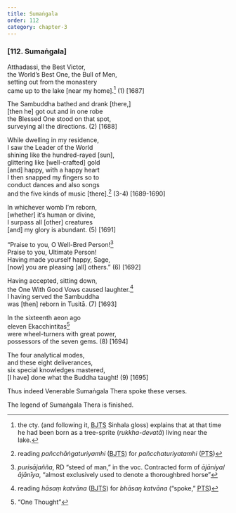 ```yaml
---
title: Sumaṅgala
order: 112
category: chapter-3
---
```


### \[112. Sumaṅgala\]

Atthadassi, the Best Victor,  
the World’s Best One, the Bull of Men,  
setting out from the monastery  
came up to the lake \[near my home\].[^1] (1) \[1687\]

The Sambuddha bathed and drank \[there,\]  
\[then he\] got out and in one robe  
the Blessed One stood on that spot,  
surveying all the directions. (2) \[1688\]

While dwelling in my residence,  
I saw the Leader of the World  
shining like the hundred-rayed \[sun\],  
glittering like \[well-crafted\] gold  
\[and\] happy, with a happy heart  
I then snapped my fingers so to  
conduct dances and also songs  
and the five kinds of music \[there\].[^2] (3-4) \[1689-1690\]

In whichever womb I’m reborn,  
\[whether\] it’s human or divine,  
I surpass all \[other\] creatures  
\[and\] my glory is abundant. (5) \[1691\]

“Praise to you, O Well-Bred Person![^3]  
Praise to you, Ultimate Person!  
Having made yourself happy, Sage,  
\[now\] you are pleasing \[all\] others.” (6) \[1692\]

Having accepted, sitting down,  
the One With Good Vows caused laughter.[^4]  
I having served the Sambuddha  
was \[then\] reborn in Tusitā. (7) \[1693\]

In the sixteenth aeon ago  
eleven Eka<span class="diacritics" data-state="on">c</span><span class="no-diacritics" data-state="off">ch</span>intitas[^5]  
were wheel-turners with great power,  
possessors of the seven gems. (8) \[1694\]

The four analytical modes,  
and these eight deliverances,  
six special knowledges mastered,  
\[I have\] done what the Buddha taught! (9) \[1695\]

Thus indeed Venerable Sumaṅgala Thera spoke these verses.

The legend of Sumaṅgala Thera is finished.

[^1]: the cty. (and following it, <abbr title="Buddha Jayanthi Tripitaka Series">BJTS</abbr> Sinhala gloss) explains that at that time he had been born as a tree-sprite (*rukkha-devatā*) living near the lake.

[^2]: reading *pañ<span class="diacritics" data-state="on">c</span><span class="no-diacritics" data-state="off">ch</span>āṅgaturiyamhi* (<abbr title="Buddha Jayanthi Tripitaka Series">BJTS</abbr>) for *pañ<span class="diacritics" data-state="on">c</span><span class="no-diacritics" data-state="off">ch</span>aturiyatamhi* (<abbr title="Pali Text Society">PTS</abbr>)

[^3]: *purisājañña*, RD “steed of man,” in the voc. Contracted form of *ājāniya*/*ājānīya*, “almost exclusively used to denote a thoroughbred horse”

[^4]: reading *hāsaṃ katvāna* (<abbr title="Buddha Jayanthi Tripitaka Series">BJTS</abbr>) for *bhāsaŋ katvāna* (“spoke,” <abbr title="Pali Text Society">PTS</abbr>)

[^5]: “One Thought”
